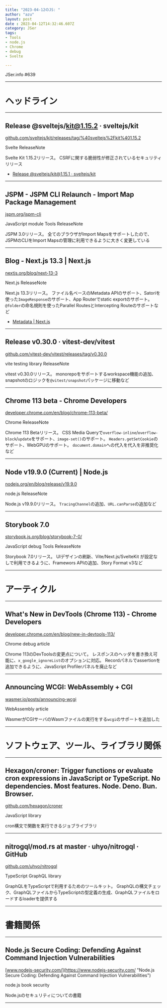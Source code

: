 ```yaml
---
title: "2023-04-12のJS: "
author: "azu"
layout: post
date : 2023-04-12T14:32:46.607Z
category: JSer
tags:
- Tools
- node.js
- Chrome
- debug
- Svelte

---
```


JSer.info #639

----

<h1 class="site-genre">ヘッドライン</h1>

----

## Release @sveltejs/kit@1.15.2 · sveltejs/kit
[github.com/sveltejs/kit/releases/tag/%40sveltejs%2Fkit%401.15.2](https://github.com/sveltejs/kit/releases/tag/%40sveltejs%2Fkit%401.15.2 "Release @sveltejs/kit@1.15.2 · sveltejs/kit")
<p class="jser-tags jser-tag-icon"><span class="jser-tag">Svelte</span> <span class="jser-tag">ReleaseNote</span></p>

Svelte Kit 1.15.2リリース。
CSRFに関する脆弱性が修正されているセキュリティリリース

- [Release @sveltejs/kit@1.15.1 · sveltejs/kit](https://github.com/sveltejs/kit/releases/tag/%40sveltejs%2Fkit%401.15.1 "Release @sveltejs/kit@1.15.1 · sveltejs/kit")

----

## JSPM - JSPM CLI Relaunch - Import Map Package Management
[jspm.org/jspm-cli](https://jspm.org/jspm-cli "JSPM - JSPM CLI Relaunch - Import Map Package Management")
<p class="jser-tags jser-tag-icon"><span class="jser-tag">JavaScript</span> <span class="jser-tag">module</span> <span class="jser-tag">Tools</span> <span class="jser-tag">ReleaseNote</span></p>

JSPM 3.0リリース。
全てのブラウザがImport Mapsをサポートしたので、JSPMのCLIをImport Mapsの管理に利用できるように大きく変更している


----

## Blog - Next.js 13.3 | Next.js
[nextjs.org/blog/next-13-3](https://nextjs.org/blog/next-13-3 "Blog - Next.js 13.3 | Next.js")
<p class="jser-tags jser-tag-icon"><span class="jser-tag">Next.js</span> <span class="jser-tag">ReleaseNote</span></p>

Next.js 13.3リリース。
ファイル名ベースのMetadata APIのサポート、Satoriを使った`ImageResponse`のサポート、App Routerでstatic exportのサポート。
`@folder`の命名規則を使ったParallel RoutesとIntercepting Routeのサポートなど

- [Metadata | Next.js](https://beta.nextjs.org/docs/api-reference/metadata#file-based-metadata "Metadata | Next.js")

----

## Release v0.30.0 · vitest-dev/vitest
[github.com/vitest-dev/vitest/releases/tag/v0.30.0](https://github.com/vitest-dev/vitest/releases/tag/v0.30.0 "Release v0.30.0 · vitest-dev/vitest")
<p class="jser-tags jser-tag-icon"><span class="jser-tag">vite</span> <span class="jser-tag">testing</span> <span class="jser-tag">library</span> <span class="jser-tag">ReleaseNote</span></p>

vitest v0.30.0リリース。
monorepoをサポートするworkspace機能の追加、snapshotのロジックを`@vitest/snapshot`パッケージに移動など


----

## Chrome 113 beta - Chrome Developers
[developer.chrome.com/en/blog/chrome-113-beta/](https://developer.chrome.com/en/blog/chrome-113-beta/ "Chrome 113 beta - Chrome Developers")
<p class="jser-tags jser-tag-icon"><span class="jser-tag">Chrome</span> <span class="jser-tag">ReleaseNote</span></p>

Chrome 113 Betaリリース。
CSS Media Queryで`overflow-inline`/`overflow-block`/`update`をサポート、`image-set()`のサポート。
`Headers.getSetCookie`のサポート、WebGPUのサポート。
`document.domain`への代入を代入を非推奨化など


----

## Node v19.9.0 (Current) | Node.js
[nodejs.org/en/blog/release/v19.9.0](https://nodejs.org/en/blog/release/v19.9.0 "Node v19.9.0 (Current) | Node.js")
<p class="jser-tags jser-tag-icon"><span class="jser-tag">node.js</span> <span class="jser-tag">ReleaseNote</span></p>

Node.js v19.9.0リリース。
`TracingChannel`の追加、`URL.canParse`の追加など


----

## Storybook 7.0
[storybook.js.org/blog/storybook-7-0/](https://storybook.js.org/blog/storybook-7-0/ "Storybook 7.0")
<p class="jser-tags jser-tag-icon"><span class="jser-tag">JavaScript</span> <span class="jser-tag">debug</span> <span class="jser-tag">Tools</span> <span class="jser-tag">ReleaseNote</span></p>

Storybook 7.0リリース。
UIデザインの刷新、Vite/Next.js/SvelteKit が設定なしで利用できるように、Framewors APIの追加、Story Format v3など


----
<h1 class="site-genre">アーティクル</h1>

----

## What&#039;s New in DevTools (Chrome 113) - Chrome Developers
[developer.chrome.com/en/blog/new-in-devtools-113/](https://developer.chrome.com/en/blog/new-in-devtools-113/ "What&#039;s New in DevTools (Chrome 113) - Chrome Developers")
<p class="jser-tags jser-tag-icon"><span class="jser-tag">Chrome</span> <span class="jser-tag">debug</span> <span class="jser-tag">article</span></p>

Chrome 113のDevToolsの変更点について。
レスポンスのヘッダを書き換え可能に、`x_google_ignoreList`のオプションに対応。
Recordパネルでassertionを追加できるように、JavaScript Profilerパネルを廃止など


----

## Announcing WCGI: WebAssembly + CGI
[wasmer.io/posts/announcing-wcgi](https://wasmer.io/posts/announcing-wcgi "Announcing WCGI: WebAssembly + CGI")
<p class="jser-tags jser-tag-icon"><span class="jser-tag">WebAssembly</span> <span class="jser-tag">article</span></p>

WasmerがCGIサーバのWasmファイルの実行をする`wcgi`のサポートを追加した


----
<h1 class="site-genre">ソフトウェア、ツール、ライブラリ関係</h1>

----

## Hexagon/croner: Trigger functions or evaluate cron expressions in JavaScript or TypeScript. No dependencies. Most features. Node. Deno. Bun. Browser.
[github.com/hexagon/croner](https://github.com/hexagon/croner "Hexagon/croner: Trigger functions or evaluate cron expressions in JavaScript or TypeScript. No dependencies. Most features. Node. Deno. Bun. Browser.")
<p class="jser-tags jser-tag-icon"><span class="jser-tag">JavaScript</span> <span class="jser-tag">library</span></p>

cron構文で関数を実行できるジョブライブラリ


----

## nitrogql/mod.rs at master · uhyo/nitrogql · GitHub
[github.com/uhyo/nitrogql](https://github.com/uhyo/nitrogql "nitrogql/mod.rs at master · uhyo/nitrogql · GitHub")
<p class="jser-tags jser-tag-icon"><span class="jser-tag">TypeScript</span> <span class="jser-tag">GraphQL</span> <span class="jser-tag">library</span></p>

GraphQLをTypeScriptで利用するためのツールキット。
GraphQLの構文チェック、GraphQLファイルからTypeScriptの型定義の生成、GraphQLファイルをロードするloaderを提供する


----
<h1 class="site-genre">書籍関係</h1>

----

## Node.js Secure Coding: Defending Against Command Injection Vulnerabilities
[www.nodejs-security.com/](https://www.nodejs-security.com/ "Node.js Secure Coding: Defending Against Command Injection Vulnerabilities")
<p class="jser-tags jser-tag-icon"><span class="jser-tag">node.js</span> <span class="jser-tag">book</span> <span class="jser-tag">security</span></p>

Node.jsのセキュリティについての書籍


----
